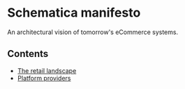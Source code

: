 # Schematica manifesto
An architectural vision of tomorrow's eCommerce systems.

## Contents

- [The retail landscape](Retailers.md)
- [Platform providers](Providers.md)
